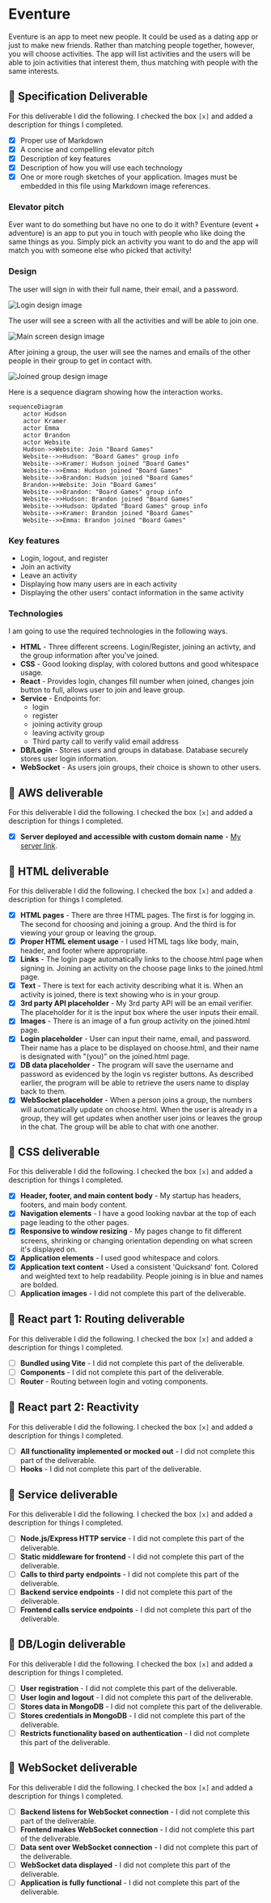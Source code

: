 # Eventure

Eventure is an app to meet new people. It could be used as a dating app or just to make new friends. Rather than matching people together, however, you will choose activities. The app will list activities and the users will be able to join activities that interest them, thus matching with people with the same interests.

## 🚀 Specification Deliverable

For this deliverable I did the following. I checked the box `[x]` and added a description for things I completed.

- [x] Proper use of Markdown
- [x] A concise and compelling elevator pitch
- [x] Description of key features
- [x] Description of how you will use each technology
- [x] One or more rough sketches of your application. Images must be embedded in this file using Markdown image references.

### Elevator pitch

Ever want to do something but have no one to do it with? Eventure (event + adventure) is an app to put you in touch with people who like doing the same things as you. Simply pick an activity you want to do and the app will match you with someone else who picked that activity!

### Design

The user will sign in with their full name, their email, and a password.

![Login design image](StartupLogin.png)

The user will see a screen with all the activities and will be able to join one.

![Main screen design image](StartupMain.png)

After joining a group, the user will see the names and emails of the other people in their group to get in contact with.

![Joined group design image](StartupJoined.png)

Here is a sequence diagram showing how the interaction works.

```mermaid
sequenceDiagram
    actor Hudson
    actor Kramer
    actor Emma
    actor Brandon
    actor Website
    Hudson->>Website: Join "Board Games"
    Website-->>Hudson: "Board Games" group info
    Website-->>Kramer: Hudson joined "Board Games"
    Website-->>Emma: Hudson joined "Board Games"
    Website-->>Brandon: Hudson joined "Board Games"
    Brandon->>Website: Join "Board Games"
    Website-->>Brandon: "Board Games" group info
    Website-->>Hudson: Brandon joined "Board Games"
    Website-->>Hudson: Updated "Board Games" group info
    Website-->>Kramer: Brandon joined "Board Games"
    Website-->>Emma: Brandon joined "Board Games"

```

### Key features

- Login, logout, and register
- Join an activity
- Leave an activity
- Displaying how many users are in each activity
- Displaying the other users' contact information in the same activity

### Technologies

I am going to use the required technologies in the following ways.

- **HTML** - Three different screens. Login/Register, joining an activty, and the group information after you've joined.
- **CSS** - Good looking display, with colored buttons and good whitespace usage.
- **React** - Provides login, changes fill number when joined, changes join button to full, allows user to join and leave group.
- **Service** - Endpoints for:
  - login
  - register
  - joining activity group
  - leaving activity group
  - Third party call to verify valid email address
- **DB/Login** - Stores users and groups in database. Database securely stores user login information.
- **WebSocket** - As users join groups, their choice is shown to other users.

## 🚀 AWS deliverable

For this deliverable I did the following. I checked the box `[x]` and added a description for things I completed.

- [x] **Server deployed and accessible with custom domain name** - [My server link](https://hudson-stohl.click).

## 🚀 HTML deliverable

For this deliverable I did the following. I checked the box `[x]` and added a description for things I completed.

- [x] **HTML pages** - There are three HTML pages. The first is for logging in. The second for choosing and joining a group. And the third is for viewing your group or leaving the group.
- [x] **Proper HTML element usage** - I used HTML tags like body, main, header, and footer where appropriate.
- [x] **Links** - The login page automatically links to the choose.html page when signing in. Joining an activity on the choose page links to the joined.html page.
- [x] **Text** - There is text for each activity describing what it is. When an activity is joined, there is text showing who is in your group.
- [x] **3rd party API placeholder** - My 3rd party API will be an email verifier. The placeholder for it is the input box where the user inputs their email.
- [x] **Images** - There is an image of a fun group activity on the joined.html page.
- [x] **Login placeholder** - User can input their name, email, and password. Their name has a place to be displayed on choose.html, and their name is designated with "(you)" on the joined.html page.
- [x] **DB data placeholder** - The program will save the username and password as evidenced by the login vs register buttons. As described earlier, the program will be able to retrieve the users name to display back to them.
- [x] **WebSocket placeholder** - When a person joins a group, the numbers will automatically update on choose.html. When the user is already in a group, they will get updates when another user joins or leaves the group in the chat. The group will be able to chat with one another.

## 🚀 CSS deliverable

For this deliverable I did the following. I checked the box `[x]` and added a description for things I completed.

- [x] **Header, footer, and main content body** - My startup has headers, footers, and main body content.
- [x] **Navigation elements** - I have a good looking navbar at the top of each page leading to the other pages.
- [x] **Responsive to window resizing** - My pages change to fit different screens, shrinking or changing orientation depending on what screen it's displayed on.
- [x] **Application elements** - I used good whitespace and colors.
- [x] **Application text content** - Used a consistent 'Quicksand' font. Colored and weighted text to help readability. People joining is in blue and names are bolded.
- [ ] **Application images** - I did not complete this part of the deliverable.

## 🚀 React part 1: Routing deliverable

For this deliverable I did the following. I checked the box `[x]` and added a description for things I completed.

- [ ] **Bundled using Vite** - I did not complete this part of the deliverable.
- [ ] **Components** - I did not complete this part of the deliverable.
- [ ] **Router** - Routing between login and voting components.

## 🚀 React part 2: Reactivity

For this deliverable I did the following. I checked the box `[x]` and added a description for things I completed.

- [ ] **All functionality implemented or mocked out** - I did not complete this part of the deliverable.
- [ ] **Hooks** - I did not complete this part of the deliverable.

## 🚀 Service deliverable

For this deliverable I did the following. I checked the box `[x]` and added a description for things I completed.

- [ ] **Node.js/Express HTTP service** - I did not complete this part of the deliverable.
- [ ] **Static middleware for frontend** - I did not complete this part of the deliverable.
- [ ] **Calls to third party endpoints** - I did not complete this part of the deliverable.
- [ ] **Backend service endpoints** - I did not complete this part of the deliverable.
- [ ] **Frontend calls service endpoints** - I did not complete this part of the deliverable.

## 🚀 DB/Login deliverable

For this deliverable I did the following. I checked the box `[x]` and added a description for things I completed.

- [ ] **User registration** - I did not complete this part of the deliverable.
- [ ] **User login and logout** - I did not complete this part of the deliverable.
- [ ] **Stores data in MongoDB** - I did not complete this part of the deliverable.
- [ ] **Stores credentials in MongoDB** - I did not complete this part of the deliverable.
- [ ] **Restricts functionality based on authentication** - I did not complete this part of the deliverable.

## 🚀 WebSocket deliverable

For this deliverable I did the following. I checked the box `[x]` and added a description for things I completed.

- [ ] **Backend listens for WebSocket connection** - I did not complete this part of the deliverable.
- [ ] **Frontend makes WebSocket connection** - I did not complete this part of the deliverable.
- [ ] **Data sent over WebSocket connection** - I did not complete this part of the deliverable.
- [ ] **WebSocket data displayed** - I did not complete this part of the deliverable.
- [ ] **Application is fully functional** - I did not complete this part of the deliverable.
